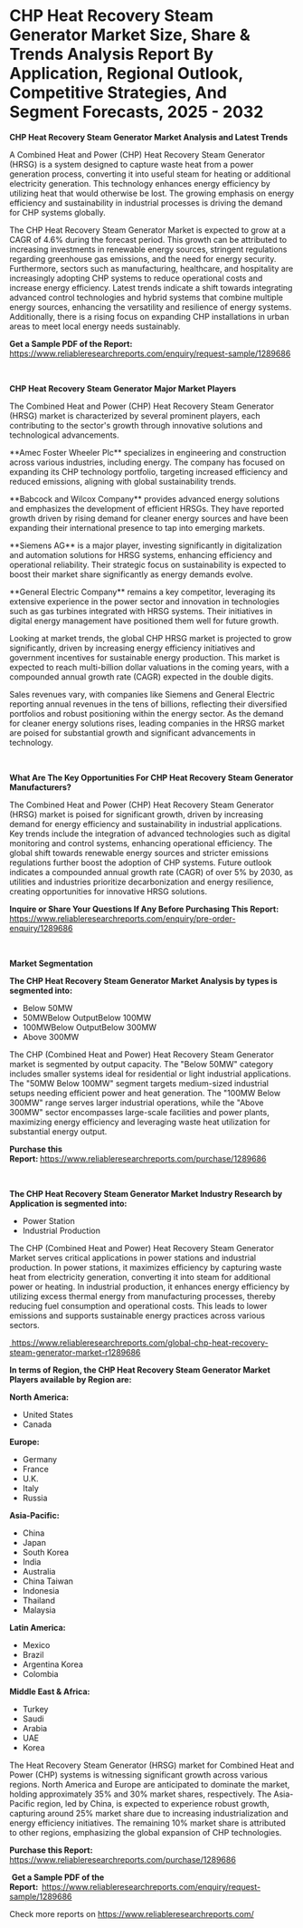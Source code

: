 <p><h1>CHP Heat Recovery Steam Generator Market Size, Share & Trends Analysis Report By Application, Regional Outlook, Competitive Strategies, And Segment Forecasts, 2025 - 2032</h1></p><p><strong>CHP Heat Recovery Steam Generator Market Analysis and Latest Trends</strong></p>
<p><p>A Combined Heat and Power (CHP) Heat Recovery Steam Generator (HRSG) is a system designed to capture waste heat from a power generation process, converting it into useful steam for heating or additional electricity generation. This technology enhances energy efficiency by utilizing heat that would otherwise be lost. The growing emphasis on energy efficiency and sustainability in industrial processes is driving the demand for CHP systems globally.</p><p>The CHP Heat Recovery Steam Generator Market is expected to grow at a CAGR of 4.6% during the forecast period. This growth can be attributed to increasing investments in renewable energy sources, stringent regulations regarding greenhouse gas emissions, and the need for energy security. Furthermore, sectors such as manufacturing, healthcare, and hospitality are increasingly adopting CHP systems to reduce operational costs and increase energy efficiency. Latest trends indicate a shift towards integrating advanced control technologies and hybrid systems that combine multiple energy sources, enhancing the versatility and resilience of energy systems. Additionally, there is a rising focus on expanding CHP installations in urban areas to meet local energy needs sustainably.</p></p>
<p><strong>Get a Sample PDF of the Report:&nbsp;</strong> <a href="https://www.reliableresearchreports.com/enquiry/request-sample/1289686?utm_campaign=3086&utm_medium=2&utm_source=Github&utm_content=ia&utm_term=29032025&utm_id=chp-heat-recovery-steam-generator">https://www.reliableresearchreports.com/enquiry/request-sample/1289686</a></p>
<p>&nbsp;</p>
<p><strong>CHP Heat Recovery Steam Generator Major Market Players</strong></p>
<p><p>The Combined Heat and Power (CHP) Heat Recovery Steam Generator (HRSG) market is characterized by several prominent players, each contributing to the sector's growth through innovative solutions and technological advancements. </p><p>**Amec Foster Wheeler Plc** specializes in engineering and construction across various industries, including energy. The company has focused on expanding its CHP technology portfolio, targeting increased efficiency and reduced emissions, aligning with global sustainability trends.</p><p>**Babcock and Wilcox Company** provides advanced energy solutions and emphasizes the development of efficient HRSGs. They have reported growth driven by rising demand for cleaner energy sources and have been expanding their international presence to tap into emerging markets.</p><p>**Siemens AG** is a major player, investing significantly in digitalization and automation solutions for HRSG systems, enhancing efficiency and operational reliability. Their strategic focus on sustainability is expected to boost their market share significantly as energy demands evolve.</p><p>**General Electric Company** remains a key competitor, leveraging its extensive experience in the power sector and innovation in technologies such as gas turbines integrated with HRSG systems. Their initiatives in digital energy management have positioned them well for future growth.</p><p>Looking at market trends, the global CHP HRSG market is projected to grow significantly, driven by increasing energy efficiency initiatives and government incentives for sustainable energy production. This market is expected to reach multi-billion dollar valuations in the coming years, with a compounded annual growth rate (CAGR) expected in the double digits.</p><p>Sales revenues vary, with companies like Siemens and General Electric reporting annual revenues in the tens of billions, reflecting their diversified portfolios and robust positioning within the energy sector. As the demand for cleaner energy solutions rises, leading companies in the HRSG market are poised for substantial growth and significant advancements in technology.</p></p>
<p>&nbsp;</p>
<p><strong>What Are The Key Opportunities For CHP Heat Recovery Steam Generator Manufacturers?</strong></p>
<p><p>The Combined Heat and Power (CHP) Heat Recovery Steam Generator (HRSG) market is poised for significant growth, driven by increasing demand for energy efficiency and sustainability in industrial applications. Key trends include the integration of advanced technologies such as digital monitoring and control systems, enhancing operational efficiency. The global shift towards renewable energy sources and stricter emissions regulations further boost the adoption of CHP systems. Future outlook indicates a compounded annual growth rate (CAGR) of over 5% by 2030, as utilities and industries prioritize decarbonization and energy resilience, creating opportunities for innovative HRSG solutions.</p></p>
<p><strong>Inquire or Share Your Questions If Any Before Purchasing This Report:</strong> <a href="https://www.reliableresearchreports.com/enquiry/pre-order-enquiry/1289686?utm_campaign=3086&utm_medium=2&utm_source=Github&utm_content=ia&utm_term=29032025&utm_id=chp-heat-recovery-steam-generator">https://www.reliableresearchreports.com/enquiry/pre-order-enquiry/1289686</a></p>
<p>&nbsp;</p>
<p><strong>Market Segmentation</strong></p>
<p><strong>The CHP Heat Recovery Steam Generator Market Analysis by types is segmented into:</strong></p>
<p><ul><li>Below 50MW</li><li>50MWBelow OutputBelow 100MW</li><li>100MWBelow OutputBelow 300MW</li><li>Above 300MW</li></ul></p>
<p><p>The CHP (Combined Heat and Power) Heat Recovery Steam Generator market is segmented by output capacity. The "Below 50MW" category includes smaller systems ideal for residential or light industrial applications. The "50MW Below 100MW" segment targets medium-sized industrial setups needing efficient power and heat generation. The "100MW Below 300MW" range serves larger industrial operations, while the "Above 300MW" sector encompasses large-scale facilities and power plants, maximizing energy efficiency and leveraging waste heat utilization for substantial energy output.</p></p>
<p><strong>Purchase this Report:&nbsp;</strong><a href="https://www.reliableresearchreports.com/purchase/1289686?utm_campaign=3086&utm_medium=2&utm_source=Github&utm_content=ia&utm_term=29032025&utm_id=chp-heat-recovery-steam-generator">https://www.reliableresearchreports.com/purchase/1289686</a></p>
<p>&nbsp;</p>
<p><strong>The CHP Heat Recovery Steam Generator Market Industry Research by Application is segmented into:</strong></p>
<p><ul><li>Power Station</li><li>Industrial Production</li></ul></p>
<p><p>The CHP (Combined Heat and Power) Heat Recovery Steam Generator Market serves critical applications in power stations and industrial production. In power stations, it maximizes efficiency by capturing waste heat from electricity generation, converting it into steam for additional power or heating. In industrial production, it enhances energy efficiency by utilizing excess thermal energy from manufacturing processes, thereby reducing fuel consumption and operational costs. This leads to lower emissions and supports sustainable energy practices across various sectors.</p></p>
<p><a href="https://www.reliableresearchreports.com/global-chp-heat-recovery-steam-generator-market-r1289686?utm_campaign=3086&utm_medium=2&utm_source=Github&utm_content=ia&utm_term=29032025&utm_id=chp-heat-recovery-steam-generator">&nbsp;https://www.reliableresearchreports.com/global-chp-heat-recovery-steam-generator-market-r1289686</a></p>
<p><strong>In terms of Region, the CHP Heat Recovery Steam Generator Market Players available by Region are:</strong></p>
<p>
    <p> <strong> North America: </strong>
        <ul>
            <li>United States</li>
            <li>Canada</li>
        </ul>
        </p> 
    <p> <strong> Europe: </strong>
        <ul>
            <li>Germany</li>
            <li>France</li>
            <li>U.K.</li>
            <li>Italy</li>
            <li>Russia</li>
        </ul>
        </p> 
    <p> <strong> Asia-Pacific: </strong>
        <ul>
            <li>China</li>
            <li>Japan</li>
            <li>South Korea</li>
            <li>India</li>
            <li>Australia</li>
            <li>China Taiwan</li>
            <li>Indonesia</li>
            <li>Thailand</li>
            <li>Malaysia</li>
        </ul>
        </p> 
    <p> <strong> Latin America: </strong>
        <ul>
            <li>Mexico</li>
            <li>Brazil</li>
            <li>Argentina Korea</li>
            <li>Colombia</li>
        </ul>
        </p> 
    <p> <strong> Middle East & Africa: </strong>
        <ul>
            <li>Turkey</li>
            <li>Saudi</li>
            <li>Arabia</li>
            <li>UAE</li>
            <li>Korea</li>
        </ul>
    </p>
    </p>
<p><p>The Heat Recovery Steam Generator (HRSG) market for Combined Heat and Power (CHP) systems is witnessing significant growth across various regions. North America and Europe are anticipated to dominate the market, holding approximately 35% and 30% market shares, respectively. The Asia-Pacific region, led by China, is expected to experience robust growth, capturing around 25% market share due to increasing industrialization and energy efficiency initiatives. The remaining 10% market share is attributed to other regions, emphasizing the global expansion of CHP technologies.</p></p>
<p><strong>Purchase this Report: </strong><a href="https://www.reliableresearchreports.com/purchase/1289686?utm_campaign=3086&utm_medium=2&utm_source=Github&utm_content=ia&utm_term=29032025&utm_id=chp-heat-recovery-steam-generator">https://www.reliableresearchreports.com/purchase/1289686</a></p>
<p>&nbsp;<strong>Get a Sample PDF of the Report:&nbsp;&nbsp;</strong><a href="https://www.reliableresearchreports.com/enquiry/request-sample/1289686?utm_campaign=3086&utm_medium=2&utm_source=Github&utm_content=ia&utm_term=29032025&utm_id=chp-heat-recovery-steam-generator">https://www.reliableresearchreports.com/enquiry/request-sample/1289686</a></p>
<p><strong></strong></p>
<p>Check more reports on <a href="https://www.reliableresearchreports.com/?utm_campaign=3086&utm_medium=2&utm_source=Github&utm_content=ia&utm_term=29032025&utm_id=chp-heat-recovery-steam-generator">https://www.reliableresearchreports.com/</a></p>
